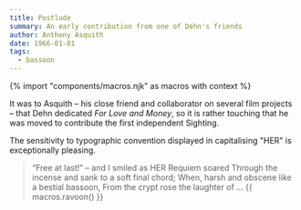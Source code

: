 ```yaml
---
title: Postlude
summary: An early contribution from one of Dehn's friends
author: Anthony Asquith
date: 1966-01-01
tags:
  - bassoon
---
```

{% import "components/macros.njk" as macros with context %}

It was to Asquith – his close friend and collaborator on several film projects – that Dehn dedicated _For Love and Money_, so it is rather touching that he was moved to contribute the first independent Sighting. 

The sensitivity to typographic convention displayed in capitalising "HER" is exceptionally pleasing.

> “Free at last!” – and I smiled as HER Requiem soared 
> Through the incense and sank to a soft final chord; 
> When, harsh and obscene like a bestial bassoon,
> From the crypt rose the laughter of ... {{ macros.ravoon() }}